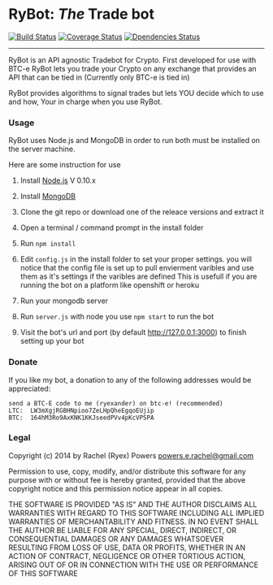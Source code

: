 RyBot: *The* Trade bot
===============
[![Build Status](https://travis-ci.org/Ryex/RyBot_TradeBot.svg)](https://travis-ci.org/Ryex/RyBot_TradeBot) [![Coverage Status](https://coveralls.io/repos/Ryex/RyBot_TradeBot/badge.png?branch=master)](https://coveralls.io/r/Ryex/RyBot_TradeBot) [![Dpendencies Status](https://david-dm.org/Ryex/RyBot_TradeBot.png)](https://david-dm.org/Ryex/RyBot_TradeBot)

---

RyBot is an API agnostic Tradebot for Crypto. First developed for use with BTC-e RyBot lets
you trade your Crypto on any exchange that provides an API that can be tied in (Currently only BTC-e is tied in)

RyBot provides algorithms to signal trades but lets YOU decide which to use and how, Your in charge when you use
RyBot.

### Usage

RyBot uses Node.js and MongoDB in order to run both must be installed on the server machine.

Here are some instruction for use

1. Install [Node.js](http://nodejs.org/) V 0.10.x
2. Install [MongoDB](http://www.mongodb.org/)

3. Clone the git repo or download one of the releace versions and extract it

4. Open a terminal / command prompt in the install folder

5. Run  `npm install`
6. Edit `config.js` in the install folder to set your proper settings. 
you will notice that the config file is set up to pull envierment varibles and use them as it's settings if the varibles are defined
This is usefull if you are running the bot on a platform like openshift or heroku

7. Run your mongodb server

8. Run `server.js` with node you use `npm start` to run the bot

9. Visit the bot's url and port (by default http://127.0.0.1:3000) to finish setting up your bot

### Donate

If you like my bot, a donation to any of the following addresses  would be appreciated:

    send a BTC-E code to me (ryexander) on btc-e! (recommended)
    LTC:  LW3mXgjRGBHNpioo7ZeLHpQheEgqoEUjip
    BTC:  164hM3Ro9AxKNK1KKJseedPVv4pKcVPSPA

### Legal

Copyright (c) 2014 by Rachel (Ryex) Powers <powers.e.rachel@gmail.com>


Permission to use, copy, modify, and/or distribute this software for any purpose with or without fee is hereby granted, provided that the above copyright notice and this permission notice appear in all copies.

THE SOFTWARE IS PROVIDED "AS IS" AND THE AUTHOR DISCLAIMS ALL WARRANTIES WITH REGARD TO THIS SOFTWARE INCLUDING ALL IMPLIED WARRANTIES OF MERCHANTABILITY AND FITNESS. IN NO EVENT SHALL THE AUTHOR BE LIABLE FOR ANY SPECIAL, DIRECT, INDIRECT, OR CONSEQUENTIAL DAMAGES OR ANY DAMAGES WHATSOEVER RESULTING FROM LOSS OF USE, DATA OR PROFITS, WHETHER IN AN ACTION OF CONTRACT, NEGLIGENCE OR OTHER TORTIOUS ACTION, ARISING OUT OF OR IN CONNECTION WITH THE USE OR PERFORMANCE OF THIS SOFTWARE
